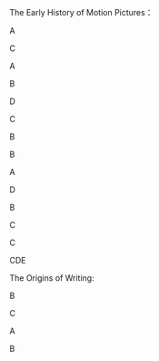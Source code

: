 

The Early History of Motion Pictures：

A

C

A

B

D

C

B

B

A

D

B

C

C

CDE

The Origins of Writing:

B

C

A

B 

